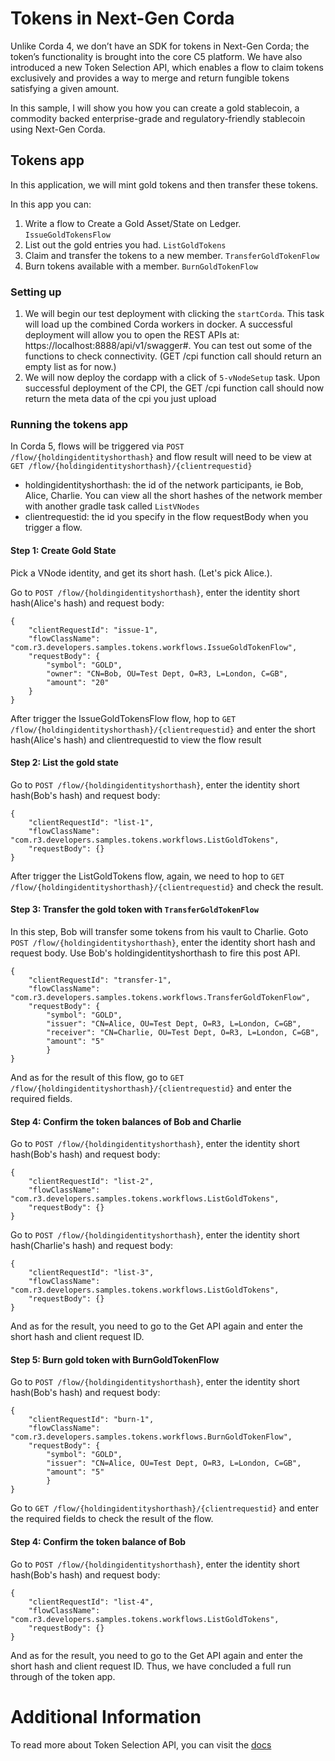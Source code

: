 # Tokens in Next-Gen Corda

Unlike Corda 4, we don’t have an SDK for tokens in Next-Gen Corda;
the token’s functionality is brought into the core C5 platform.
We have also introduced a new Token Selection API, which enables a flow to claim
tokens exclusively and provides a way to merge and return fungible tokens satisfying a given amount.

In this sample, I will show you how you can create a gold stablecoin,
a commodity backed enterprise-grade and regulatory-friendly stablecoin
using Next-Gen Corda.

## Tokens app
In this application, we will mint gold tokens and then transfer these tokens.

In this app you can:
1. Write a flow to Create a Gold Asset/State on Ledger. `IssueGoldTokensFlow`
2. List out the gold entries you had. `ListGoldTokens`
3. Claim and transfer the tokens to a new member. `TransferGoldTokenFlow`
4. Burn tokens available with a member. `BurnGoldTokenFlow`

### Setting up

1. We will begin our test deployment with clicking the `startCorda`. This task will load up the combined Corda workers in docker.
   A successful deployment will allow you to open the REST APIs at: https://localhost:8888/api/v1/swagger#. You can test out some of the
   functions to check connectivity. (GET /cpi function call should return an empty list as for now.)
2. We will now deploy the cordapp with a click of `5-vNodeSetup` task. Upon successful deployment of the CPI, the GET /cpi function call should now return the meta data of the cpi you just upload

### Running the tokens app

In Corda 5, flows will be triggered via `POST /flow/{holdingidentityshorthash}` and flow result will need to be view at `GET /flow/{holdingidentityshorthash}/{clientrequestid}`
* holdingidentityshorthash: the id of the network participants, ie Bob, Alice, Charlie. You can view all the short hashes of the network member with another gradle task called `ListVNodes`
* clientrequestid: the id you specify in the flow requestBody when you trigger a flow.

#### Step 1: Create Gold State
Pick a VNode identity, and get its short hash. (Let's pick Alice.).

Go to `POST /flow/{holdingidentityshorthash}`, enter the identity short hash(Alice's hash) and request body:
```
{
    "clientRequestId": "issue-1",
    "flowClassName": "com.r3.developers.samples.tokens.workflows.IssueGoldTokenFlow",
    "requestBody": {
        "symbol": "GOLD",
        "owner": "CN=Bob, OU=Test Dept, O=R3, L=London, C=GB",
        "amount": "20"
    }
}
```

After trigger the IssueGoldTokensFlow flow, hop to `GET /flow/{holdingidentityshorthash}/{clientrequestid}` and enter the short hash(Alice's hash) and clientrequestid to view the flow result

#### Step 2: List the gold state
Go to `POST /flow/{holdingidentityshorthash}`, enter the identity short hash(Bob's hash) and request body:
```
{
    "clientRequestId": "list-1",
    "flowClassName": "com.r3.developers.samples.tokens.workflows.ListGoldTokens",
    "requestBody": {}
}
```
After trigger the ListGoldTokens flow, again, we need to hop to `GET /flow/{holdingidentityshorthash}/{clientrequestid}`
and check the result.

#### Step 3: Transfer the gold token with `TransferGoldTokenFlow`
In this step, Bob will transfer some tokens from his vault to Charlie.
Goto `POST /flow/{holdingidentityshorthash}`, enter the identity short hash and request body.
Use Bob's holdingidentityshorthash to fire this post API.
```
{
    "clientRequestId": "transfer-1",
    "flowClassName": "com.r3.developers.samples.tokens.workflows.TransferGoldTokenFlow",
    "requestBody": {
        "symbol": "GOLD",
        "issuer": "CN=Alice, OU=Test Dept, O=R3, L=London, C=GB",
        "receiver": "CN=Charlie, OU=Test Dept, O=R3, L=London, C=GB",
        "amount": "5"
        }
}
```
And as for the result of this flow, go to `GET /flow/{holdingidentityshorthash}/{clientrequestid}` and enter the required fields.

#### Step 4: Confirm the token balances of Bob and Charlie
Go to `POST /flow/{holdingidentityshorthash}`, enter the identity short hash(Bob's hash) and request body:
```
{
    "clientRequestId": "list-2",
    "flowClassName": "com.r3.developers.samples.tokens.workflows.ListGoldTokens",
    "requestBody": {}
}
```
Go to `POST /flow/{holdingidentityshorthash}`, enter the identity short hash(Charlie's hash) and request body:
```
{
    "clientRequestId": "list-3",
    "flowClassName": "com.r3.developers.samples.tokens.workflows.ListGoldTokens",
    "requestBody": {}
}
```

And as for the result, you need to go to the Get API again and enter the short hash and client request ID.

#### Step 5: Burn gold token with BurnGoldTokenFlow
Go to `POST /flow/{holdingidentityshorthash}`, enter the identity short hash(Bob's hash) and request body:
```
{
    "clientRequestId": "burn-1",
    "flowClassName": "com.r3.developers.samples.tokens.workflows.BurnGoldTokenFlow",
    "requestBody": {
        "symbol": "GOLD",
        "issuer": "CN=Alice, OU=Test Dept, O=R3, L=London, C=GB",
        "amount": "5"
        }
}
```
Go to `GET /flow/{holdingidentityshorthash}/{clientrequestid}` and enter the required fields to check the result of
the flow.

#### Step 4: Confirm the token balance of Bob

Go to `POST /flow/{holdingidentityshorthash}`, enter the identity short hash(Bob's hash) and request body:
```
{
    "clientRequestId": "list-4",
    "flowClassName": "com.r3.developers.samples.tokens.workflows.ListGoldTokens",
    "requestBody": {}
}
```

And as for the result, you need to go to the Get API again and enter the short hash and client request ID.
Thus, we have concluded a full run through of the token app.

# Additional Information

To read more about Token Selection API, you can visit the [docs](https://docs.r3.com/en/platform/corda/5.0/developing-applications/api/ledger/utxo-ledger/token-selection.html)